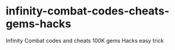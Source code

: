 # infinity-combat-codes-cheats-gems-hacks
Infinity Combat codes and cheats 100K gems Hacks easy trick

